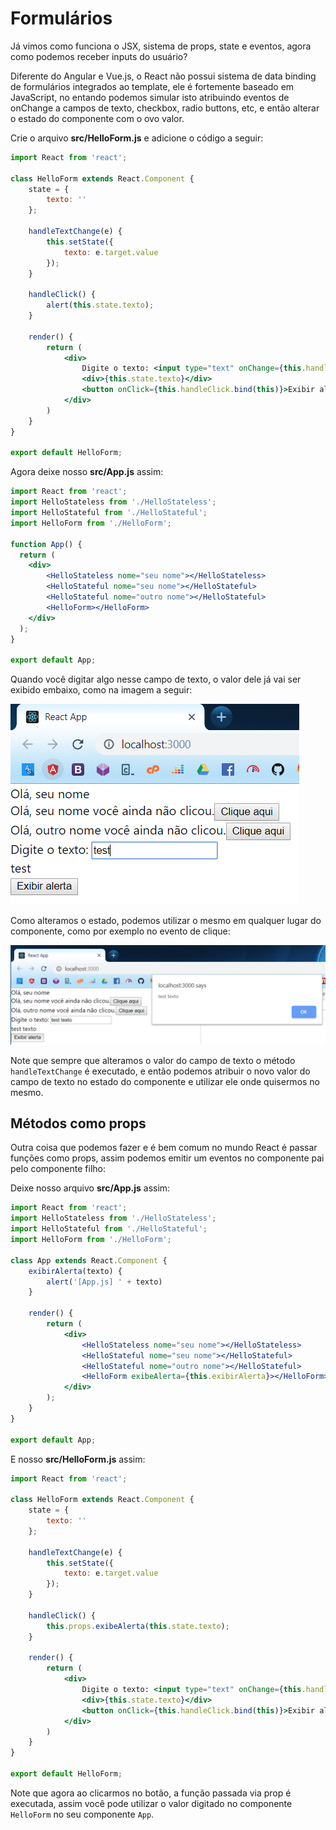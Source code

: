 # Formulários

Já vimos como funciona o JSX, sistema de props, state e eventos, agora como podemos receber inputs do usuário?

Diferente do Angular e Vue.js, o React não possui sistema de data binding de formulários integrados ao template, ele é fortemente baseado em JavaScript, no entando podemos simular isto atribuindo eventos de onChange a campos de texto, checkbox, radio buttons, etc, e então alterar o estado do componente com o ovo valor.

Crie o arquivo **src/HelloForm.js** e adicione o código a seguir:

```jsx
import React from 'react';

class HelloForm extends React.Component {
    state = {
        texto: ''
    };

    handleTextChange(e) {
        this.setState({
            texto: e.target.value
        });
    }

    handleClick() {
        alert(this.state.texto);
    }

    render() {
        return (
            <div>
                Digite o texto: <input type="text" onChange={this.handleTextChange.bind(this)}></input>
                <div>{this.state.texto}</div>
                <button onClick={this.handleClick.bind(this)}>Exibir alerta</button>
            </div>
        )
    }
}

export default HelloForm;
```

Agora deixe nosso **src/App.js** assim:

```jsx
import React from 'react';
import HelloStateless from './HelloStateless';
import HelloStateful from './HelloStateful';
import HelloForm from './HelloForm';

function App() {
  return (
    <div>
        <HelloStateless nome="seu nome"></HelloStateless>
        <HelloStateful nome="seu nome"></HelloStateful>
        <HelloStateful nome="outro nome"></HelloStateful>
        <HelloForm></HelloForm>
    </div>
  );
}

export default App;
```

Quando você digitar algo nesse campo de texto, o valor dele já vai ser exibido embaixo, como na imagem a seguir:

![Resultado do código acima, com campo de texto alterado](./assets/5.png)

Como alteramos o estado, podemos utilizar o mesmo em qualquer lugar do componente, como por exemplo no evento de clique:

![Resultado do código acima, com campo de texto alterado e botão clicado](./assets/6.png)

Note que sempre que alteramos o valor do campo de texto o método `handleTextChange` é executado, e então podemos atribuir o novo valor do campo de texto no estado do componente e utilizar ele onde quisermos no mesmo. 

## Métodos como props

Outra coisa que podemos fazer e é bem comum no mundo React é passar funções como props, assim podemos emitir um eventos no componente pai pelo componente filho:

Deixe nosso arquivo **src/App.js** assim:

```jsx
import React from 'react';
import HelloStateless from './HelloStateless';
import HelloStateful from './HelloStateful';
import HelloForm from './HelloForm';

class App extends React.Component {
    exibirAlerta(texto) {
        alert('[App.js] ' + texto)
    }

    render() {
        return (
            <div>
                <HelloStateless nome="seu nome"></HelloStateless>
                <HelloStateful nome="seu nome"></HelloStateful>
                <HelloStateful nome="outro nome"></HelloStateful>
                <HelloForm exibeAlerta={this.exibirAlerta}></HelloForm>
            </div>
        );
    }
}

export default App;
```

E nosso **src/HelloForm.js** assim:

```jsx
import React from 'react';

class HelloForm extends React.Component {
    state = {
        texto: ''
    };

    handleTextChange(e) {
        this.setState({
            texto: e.target.value
        });
    }

    handleClick() {
        this.props.exibeAlerta(this.state.texto);
    }

    render() {
        return (
            <div>
                Digite o texto: <input type="text" onChange={this.handleTextChange.bind(this)}></input>
                <div>{this.state.texto}</div>
                <button onClick={this.handleClick.bind(this)}>Exibir alerta</button>
            </div>
        )
    }
}

export default HelloForm;
```

Note que agora ao clicarmos no botão, a função passada via prop é executada, assim você pode utilizar o valor digitado no componente `HelloForm` no seu componente `App`.
